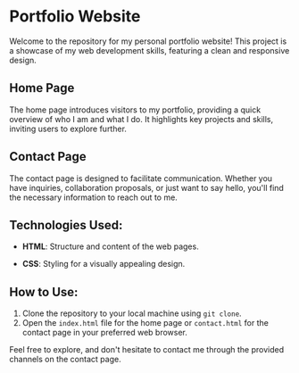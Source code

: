 
# Portfolio Website

Welcome to the repository for my personal portfolio website! This project is a showcase of my web development skills, featuring a clean and responsive design.

## Home Page

The home page introduces visitors to my portfolio, providing a quick overview of who I am and what I do. It highlights key projects and skills, inviting users to explore further.

## Contact Page

The contact page is designed to facilitate communication. Whether you have inquiries, collaboration proposals, or just want to say hello, you'll find the necessary information to reach out to me.

## Technologies Used:

- **HTML**: Structure and content of the web pages.
  
- **CSS**: Styling for a visually appealing design.

## How to Use:

1. Clone the repository to your local machine using `git clone`.
2. Open the `index.html` file for the home page or `contact.html` for the contact page in your preferred web browser.

Feel free to explore, and don't hesitate to contact me through the provided channels on the contact page.


